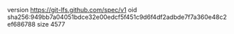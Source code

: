 version https://git-lfs.github.com/spec/v1
oid sha256:949bb7a04051bdce32e00edcf5f451c9d6f4df2adbde7f7a360e48c2ef686788
size 4577

